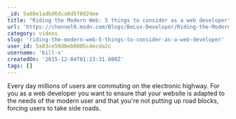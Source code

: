 ```yaml
---
_id: 5a88e1adbd6dca0d5f0d24ee
title: "Riding the Modern Web: 5 things to consider as a web developer"
url: 'https://channel9.msdn.com/Blogs/BeLux-Developer/Riding-the-Modern-Web-5-things-to-consider-as-a-web-developer?wt.mc_id=DX_12902&MC=MSAzure&MC=VStudio&MC=WebDev&MC=SQL'
category: videos
slug: 'riding-the-modern-web-5-things-to-consider-as-a-web-developer'
user_id: 5a83ce59d6eb0005c4ecda2c
username: 'bill-s'
createdOn: '2015-12-04T01:23:31.000Z'
tags: []
---
```


Every day millions of users are commuting on the electronic highway. For you as a web developer you want to ensure that your website is adapted to the needs of the modern user and that you're not putting up road blocks, forcing users to take side roads.
